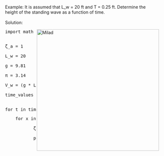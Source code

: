 Example: It is assumed that L_w = 20 ft and T = 0.25 ft. 
         Determine the height of the standing wave as a 
         function of time. <br />
<br />
Solution: 

<image align="right" alt="Milad" width = "400" src="http://up44.ir/previews/c3c5f7dab58aa78702557eeb7517235e.jpg"> 
    
<pre>import math     # library of python for calculate 
                  the calculation of below <br />
ζ_a = 1         # amplitude <br />
L_w = 20        # wave lenght <br />
g = 9.81        # gravity <br />
π = 3.14        # pi number <br />
V_w = (g * L_w) / (2 * π)    # wave velocity <br />
time_values = [0, 0.1, 0.2, 0.3, 1]   # Assuming you want to calculate ζ 
                                        for specific time values <br />
for t in time_values:
<pre>    for x in range(21):  # Assuming x ranges from 0 to 20 <br />
           ζ = ζ_a * math.sin((2 * π / L_w) * (x - (V_w * t))) <br />
           print(f"ζ at t={t:.1f}, x={x}: {ζ:.4f}") <br />
